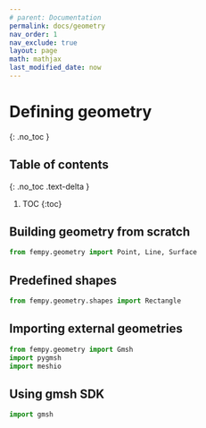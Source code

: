 ```yaml
---
# parent: Documentation
permalink: docs/geometry
nav_order: 1
nav_exclude: true
layout: page
math: mathjax
last_modified_date: now
---
```


# Defining geometry
{: .no_toc }

## Table of contents
{: .no_toc .text-delta }

1. TOC
{:toc}

## Building geometry from scratch
<!--{: .d-inline-block }

Deprecated
{: .label .label-red }-->

```python
from fempy.geometry import Point, Line, Surface
```
## Predefined shapes
```python
from fempy.geometry.shapes import Rectangle
```
## Importing external geometries
```python
from fempy.geometry import Gmsh
import pygmsh
import meshio
```

## Using gmsh SDK
```python
import gmsh
```
